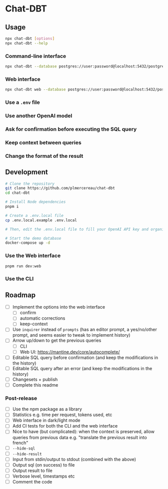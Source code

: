 # Chat-DBT

## Usage

```sh
npx chat-dbt [options]
npx chat-dbt --help
```

### Command-line interface

```sh
npx chat-dbt --database postgres://user:password@localhost:5432/postgres --key [your-openai-key] --org [your-openai-org]
```

### Web interface

```sh
npx chat-dbt web --database postgres://user:password@localhost:5432/postgres --key [your-openai-key] --org [your-openai-org]
```

### Use a `.env` file

<!-- TODO -->

### Use another OpenAI model

<!-- TODO -->

### Ask for confirmation before executing the SQL query

<!-- TODO -->

### Keep context between queries

<!-- TODO -->

### Change the format of the result

<!-- TODO -->

## Development

```sh
# Clone the repository
git clone https://github.com/plmercereau/chat-dbt
cd chat-dbt

# Install Node dependencies
pnpm i

# Create a .env.local file
cp .env.local.example .env.local

# Then, edit the .env.local file to fill your OpenAI API key and organisation

# Start the demo database
docker-compose up -d
```

### Use the Web interface

```sh
pnpm run dev:web
```

### Use the CLI

<!-- TODO nodemon -->

## Roadmap

-   [ ] Implement the options into the web interface
    -   [ ] confirm
    -   [ ] automatic corrections
    -   [ ] keep-context
-   [ ] Use `inquirer` instead of `prompts` (has an editor prompt, a yes/no/other prompt, and seems easier to tweak to implement history)
-   [ ] Arrow up/down to get the previous queries
    -   [ ] CLI
    -   [ ] Web UI: https://mantine.dev/core/autocomplete/
-   [ ] Editable SQL query before confirmation (and keep the modifications in the history)
-   [ ] Editable SQL query after an error (and keep the modifications in the history)
-   [ ] Changesets + publish
-   [ ] Complete this readme

### Post-release

-   [ ] Use the npm package as a library
-   [ ] Statistics e.g. time per request, tokens used, etc
-   [ ] Web interface in dark/light mode
-   [ ] Add CI tests for both the CLI and the web interface
-   [ ] Nice to have (but complicated): when the context is preserved, allow queries from previous data e.g. "translate the previous result into french"
-   [ ] `--hide-sql`
-   [ ] `--hide-result`
-   [ ] Input from stdin/output to stdout (combined with the above)
-   [ ] Output sql (on success) to file
-   [ ] Output result to file
-   [ ] Verbose level, timestamps etc
-   [ ] Comment the code
